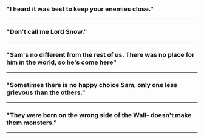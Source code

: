 ### "I heard it was best to keep your enemies close."
---
### "Don’t call me Lord Snow."
---
### "Sam's no different from the rest of us. There was no place for him in the world, so he's come here"
---
### "Sometimes there is no happy choice Sam, only one less grievous than the others."
---
### "They were born on the wrong side of the Wall- doesn't make them monsters."
---

